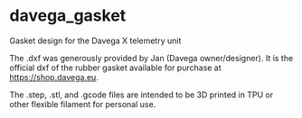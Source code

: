 # davega_gasket
Gasket design for the Davega X telemetry unit

The .dxf was generously provided by Jan (Davega owner/designer). It is the official dxf of the rubber gasket available for purchase at https://shop.davega.eu.

The .step, .stl, and .gcode files are intended to be 3D printed in TPU or other flexible filament for personal use.
